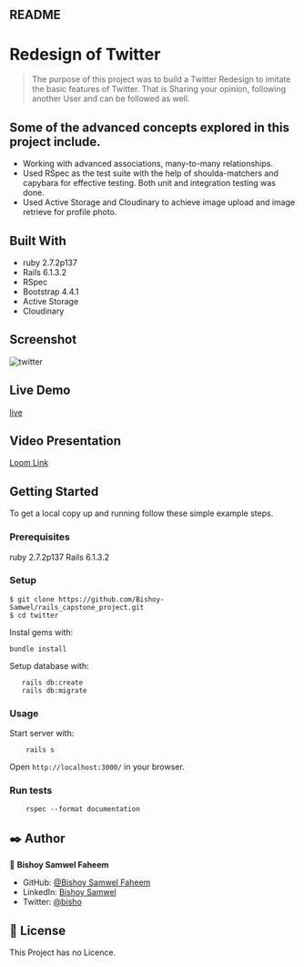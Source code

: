 ## README

# Redesign of Twitter

> The purpose of this project was to build a Twitter Redesign to imitate the basic features of Twitter. That is Sharing your opinion, following another User and can be followed as well.

## Some of the advanced concepts explored in this project include.

- Working with advanced associations, many-to-many relationships.
- Used RSpec as the test suite with the help of shoulda-matchers and capybara for effective testing. Both unit and integration testing was done.
- Used Active Storage and Cloudinary to achieve image upload and image retrieve for profile photo.

## Built With

- ruby 2.7.2p137
- Rails 6.1.3.2
- RSpec
- Bootstrap 4.4.1
- Active Storage
- Cloudinary


## Screenshot

![twitter]()

## Live Demo
[live]()


## Video Presentation

[Loom Link]()

## Getting Started

To get a local copy up and running follow these simple example steps.

### Prerequisites

ruby 2.7.2p137
Rails 6.1.3.2


### Setup

```
$ git clone https://github.com/Bishoy-Samwel/rails_capstone_project.git
$ cd twitter
```

Instal gems with:

```
bundle install
```

Setup database with:

```
   rails db:create
   rails db:migrate
```

### Usage

Start server with:

```
    rails s
```

Open `http://localhost:3000/` in your browser.

### Run tests

```
    rspec --format documentation
```


## ✒️ Author <a name = "author"></a>

👤 **Bishoy Samwel Faheem**

- GitHub: [@Bishoy Samwel Faheem](https://github.com/Bishoy-Samwel)
- LinkedIn: [Bishoy Samwel](https://www.linkedin.com/in/bishoy-samwuel-ss/)
- Twitter: [@bisho](https://twitter.com/BishoFaheem15)

## 📝 License

This Project has no Licence.
